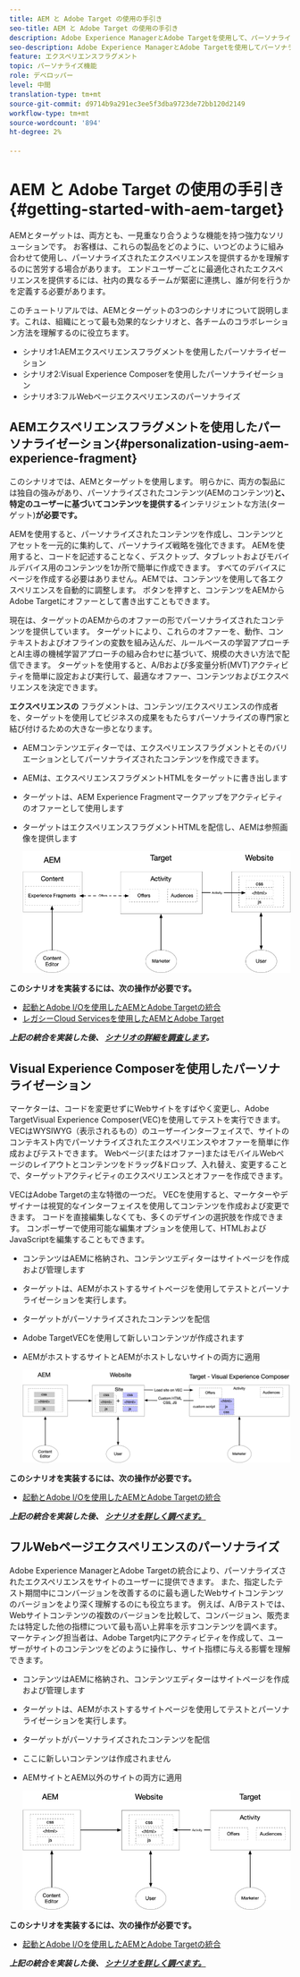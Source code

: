 ```yaml
---
title: AEM と Adobe Target の使用の手引き
seo-title: AEM と Adobe Target の使用の手引き
description: Adobe Experience ManagerとAdobe Targetを使用して、パーソナライズされたエクスペリエンスを作成し、配信する方法を示すエンドツーエンドのチュートリアルです。 このチュートリアルでは、エンドツーエンドプロセスに関与する様々な人物と、それらの人々がお互いにどのように共同作業を行うかについても学びます。
seo-description: Adobe Experience ManagerとAdobe Targetを使用してパーソナライズされたエクスペリエンスを作成し、配信する方法を示すエンドツーエンドのチュートリアルです。 このチュートリアルでは、エンドツーエンドプロセスに関与する様々な人物と、それらの人々がお互いにどのように共同作業を行うかについても学びます。
feature: エクスペリエンスフラグメント
topic: パーソナライズ機能
role: デベロッパー
level: 中間
translation-type: tm+mt
source-git-commit: d9714b9a291ec3ee5f3dba9723de72bb120d2149
workflow-type: tm+mt
source-wordcount: '894'
ht-degree: 2%

---
```



# AEM と Adobe Target の使用の手引き {#getting-started-with-aem-target}

AEMとターゲットは、両方とも、一見重なり合うような機能を持つ強力なソリューションです。 お客様は、これらの製品をどのように、いつどのように組み合わせて使用し、パーソナライズされたエクスペリエンスを提供するかを理解するのに苦労する場合があります。 エンドユーザーごとに最適化されたエクスペリエンスを提供するには、社内の異なるチームが緊密に連携し、誰が何を行うかを定義する必要があります。

このチュートリアルでは、AEMとターゲットの3つのシナリオについて説明します。これは、組織にとって最も効果的なシナリオと、各チームのコラボレーション方法を理解するのに役立ちます。

* シナリオ1:AEMエクスペリエンスフラグメントを使用したパーソナライゼーション
* シナリオ2:Visual Experience Composerを使用したパーソナライゼーション
* シナリオ3:フルWebページエクスペリエンスのパーソナライズ

## AEMエクスペリエンスフラグメントを使用したパーソナライゼーション{#personalization-using-aem-experience-fragment}

このシナリオでは、AEMとターゲットを使用します。 明らかに、両方の製品には独自の強みがあり、パーソナライズされたコンテンツ(AEMのコンテンツ)**と、特定のユーザーに基づいてコンテンツを提供する**&#x200B;インテリジェントな方法(ターゲット)**が必要です。**

AEMを使用すると、パーソナライズされたコンテンツを作成し、コンテンツとアセットを一元的に集約して、パーソナライズ戦略を強化できます。 AEMを使用すると、コードを記述することなく、デスクトップ、タブレットおよびモバイルデバイス用のコンテンツを1か所で簡単に作成できます。 すべてのデバイスにページを作成する必要はありません。AEMでは、コンテンツを使用して各エクスペリエンスを自動的に調整します。 ボタンを押すと、コンテンツをAEMからAdobe Targetにオファーとして書き出すこともできます。

現在は、ターゲットのAEMからのオファーの形でパーソナライズされたコンテンツを提供しています。 ターゲットにより、これらのオファーを、動作、コンテキストおよびオフラインの変数を組み込んだ、ルールベースの学習アプローチとAI主導の機械学習アプローチの組み合わせに基づいて、規模の大きい方法で配信できます。  ターゲットを使用すると、A/Bおよび多変量分析(MVT)アクティビティを簡単に設定および実行して、最適なオファー、コンテンツおよびエクスペリエンスを決定できます。

**エクスペリエンスの** フラグメントは、コンテンツ/エクスペリエンスの作成者を、ターゲットを使用してビジネスの成果をもたらすパーソナライズの専門家と結び付けるための大きな一歩となります。

* AEMコンテンツエディターでは、エクスペリエンスフラグメントとそのバリエーションとしてパーソナライズされたコンテンツを作成できます。
* AEMは、エクスペリエンスフラグメントHTMLをターゲットに&#x200B;書き出します
* ターゲット&#x200B;は、AEM Experience Fragmentマークアップをアクティビティのオファーとして使用します
* ターゲットはエクスペリエンスフラグメントHTMLを配信し、AEMは参照画像を提供します

   ![エクスペリエンスフラグメント図を使用したパーソナライゼーション](assets/personalization-use-case-1/use-case-1-diagram.png)

**このシナリオを実装するには、次の操作が必要です。**

* [起動とAdobe I/Oを使用したAEMとAdobe Targetの統合](./implementation.md#integrating-aem-target-options)
* [レガシーCloud Servicesを使用したAEMとAdobe Target](./implementation.md#integrating-aem-target-options)

***上記の統合を実装した後、 [シナリオの詳細を調査します](./personalization-use-case-1.md)。***

## Visual Experience Composerを使用したパーソナライゼーション

マーケターは、コードを変更せずにWebサイトをすばやく変更し、Adobe TargetVisual Experience Composer(VEC)を使用してテストを実行できます。 VECはWYSIWYG（表示されるもの）のユーザーインターフェイスで、サイトのコンテキスト内でパーソナライズされたエクスペリエンスやオファーを簡単に作成およびテストできます。 Webページ(またはオファー)またはモバイルWebページのレイアウトとコンテンツをドラッグ&amp;ドロップ、入れ替え、変更することで、ターゲットアクティビティのエクスペリエンスとオファーを作成できます。

VECはAdobe Targetの主な特徴の一つだ。 VECを使用すると、マーケターやデザイナーは視覚的なインターフェイスを使用してコンテンツを作成および変更できます。 コードを直接編集しなくても、多くのデザインの選択肢を作成できます。 コンポーザーで使用可能な編集オプションを使用して、HTMLおよびJavaScriptを編集することもできます。

* コンテンツはAEMに格納され、コンテンツエディターはサイトページを作成および管理します
* ターゲットは、AEMがホストするサイトページを使用してテストとパーソナライゼーションを実行します。
* ターゲットがパーソナライズされたコンテンツを配信
* Adobe TargetVECを使用して新しいコンテンツが作成されます
* AEMがホストするサイトとAEMがホストしないサイトの両方に適用

   ![Visual Experience Composerの図を使用したパーソナライゼーション](assets/personalization-use-case-3/use-case-diagram-3.png)

**このシナリオを実装するには、次の操作が必要です。**

* [起動とAdobe I/Oを使用したAEMとAdobe Targetの統合](./implementation.md#integrating-aem-target-options)

***上記の統合を実装した後、 [シナリオを詳しく調べます。](./personalization-use-case-3.md)***

## フルWebページエクスペリエンスのパーソナライズ

Adobe Experience ManagerとAdobe Targetの統合により、パーソナライズされたエクスペリエンスをサイトのユーザーに提供できます。 また、指定したテスト期間中にコンバージョンを改善するのに最も適したWebサイトコンテンツのバージョンをより深く理解するのにも役立ちます。 例えば、A/Bテストでは、Webサイトコンテンツの複数のバージョンを比較して、コンバージョン、販売または特定した他の指標について最も高い上昇率を示すコンテンツを調べます。 マーケティング担当者は、Adobe Target内にアクティビティを作成して、ユーザーがサイトのコンテンツをどのように操作し、サイト指標に与える影響を理解できます。

* コンテンツはAEMに格納され、コンテンツエディターはサイトページを作成および管理します
* ターゲットは、AEMがホストするサイトページを使用してテストとパーソナライゼーションを実行します。
* ターゲットがパーソナライズされたコンテンツを配信
* ここに新しいコンテンツは作成されません
* AEMサイトとAEM以外のサイトの両方に適用

   ![図](assets/personalization-use-case-2/use-case-2-diagram.png)

**このシナリオを実装するには、次の操作が必要です。**

* [起動とAdobe I/Oを使用したAEMとAdobe Targetの統合](./implementation.md#integrating-aem-target-options)

***上記の統合を実装した後、 [シナリオを詳しく調べます。](./personalization-use-case-2.md)***
